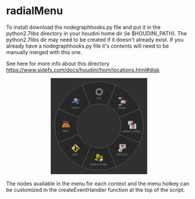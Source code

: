 # radialMenu

To install download the nodegraphhooks.py file and put it in the python2.7libs directory in your houdini home dir (ie $HOUDINI_PATH). The python2.7libs dir may need to be created if it doesn't already exist. If you already have a nodegraphhooks.py file it's contents will need to be manually merged with this one.

See here for more info about this directory https://www.sidefx.com/docs/houdini/hom/locations.html#disk

<p align="center">
  <img src="./readme_img.png">
</p>

The nodes available in the menu for each context and the menu hotkey can be customized in the createEventHandler function at the top of the script.
